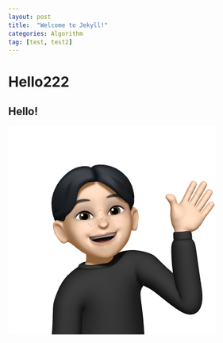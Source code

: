 ```yaml
---
layout: post
title:  "Welcome to Jekyll!"
categories: Algorithm
tag: [test, test2]
---
```


# Hello222

## Hello!

![alt text](../images/2022-05-16-test/prf.png "Title")